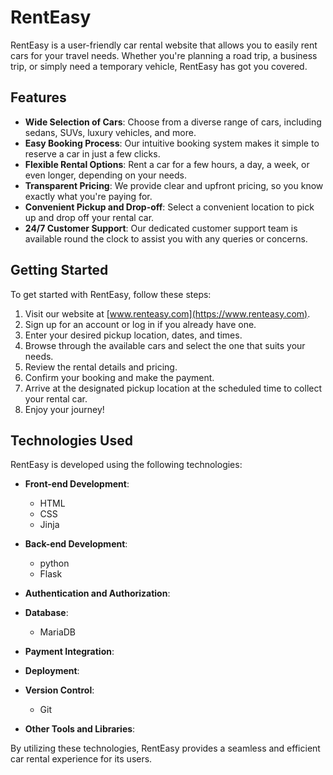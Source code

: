 
# RentEasy

RentEasy is a user-friendly car rental website that allows you to easily rent cars for your travel needs. Whether you're planning a road trip, a business trip, or simply need a temporary vehicle, RentEasy has got you covered.

## Features

- **Wide Selection of Cars**: Choose from a diverse range of cars, including sedans, SUVs, luxury vehicles, and more.
- **Easy Booking Process**: Our intuitive booking system makes it simple to reserve a car in just a few clicks.
- **Flexible Rental Options**: Rent a car for a few hours, a day, a week, or even longer, depending on your needs.
- **Transparent Pricing**: We provide clear and upfront pricing, so you know exactly what you're paying for.
- **Convenient Pickup and Drop-off**: Select a convenient location to pick up and drop off your rental car.
- **24/7 Customer Support**: Our dedicated customer support team is available round the clock to assist you with any queries or concerns.

## Getting Started

To get started with RentEasy, follow these steps:

1. Visit our website at [www.renteasy.com](https://www.renteasy.com).
2. Sign up for an account or log in if you already have one.
3. Enter your desired pickup location, dates, and times.
4. Browse through the available cars and select the one that suits your needs.
5. Review the rental details and pricing.
6. Confirm your booking and make the payment.
7. Arrive at the designated pickup location at the scheduled time to collect your rental car.
8. Enjoy your journey!


## Technologies Used
RentEasy is developed using the following technologies:

- **Front-end Development**:
    - HTML
    - CSS
    - Jinja

- **Back-end Development**:
    - python
    - Flask
    

- **Authentication and Authorization**:
    

- **Database**:
    - MariaDB

- **Payment Integration**:

- **Deployment**:
    
- **Version Control**:
    - Git

- **Other Tools and Libraries**:
    

By utilizing these technologies, RentEasy provides a seamless and efficient car rental experience for its users.



